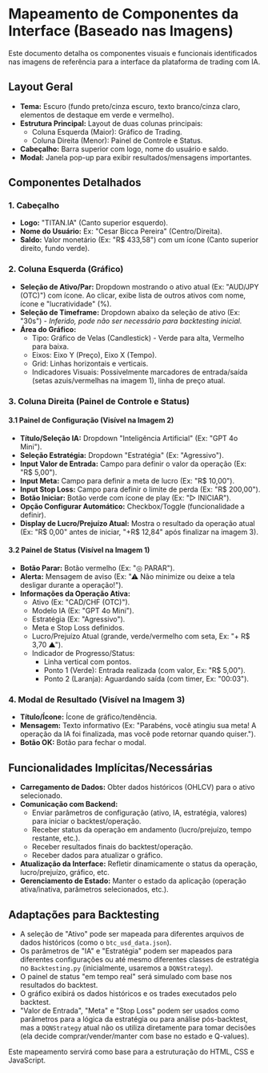 # Mapeamento de Componentes da Interface (Baseado nas Imagens)

Este documento detalha os componentes visuais e funcionais identificados nas imagens de referência para a interface da plataforma de trading com IA.

## Layout Geral

*   **Tema:** Escuro (fundo preto/cinza escuro, texto branco/cinza claro, elementos de destaque em verde e vermelho).
*   **Estrutura Principal:** Layout de duas colunas principais:
    *   Coluna Esquerda (Maior): Gráfico de Trading.
    *   Coluna Direita (Menor): Painel de Controle e Status.
*   **Cabeçalho:** Barra superior com logo, nome do usuário e saldo.
*   **Modal:** Janela pop-up para exibir resultados/mensagens importantes.

## Componentes Detalhados

### 1. Cabeçalho
*   **Logo:** "TITAN.IA" (Canto superior esquerdo).
*   **Nome do Usuário:** Ex: "Cesar Bicca Pereira" (Centro/Direita).
*   **Saldo:** Valor monetário (Ex: "R$ 433,58") com um ícone (Canto superior direito, fundo verde).

### 2. Coluna Esquerda (Gráfico)
*   **Seleção de Ativo/Par:** Dropdown mostrando o ativo atual (Ex: "AUD/JPY (OTC)") com ícone. Ao clicar, exibe lista de outros ativos com nome, ícone e "lucratividade" (%).
*   **Seleção de Timeframe:** Dropdown abaixo da seleção de ativo (Ex: "30s") - *Inferido, pode não ser necessário para backtesting inicial.*
*   **Área do Gráfico:**
    *   Tipo: Gráfico de Velas (Candlestick) - Verde para alta, Vermelho para baixa.
    *   Eixos: Eixo Y (Preço), Eixo X (Tempo).
    *   Grid: Linhas horizontais e verticais.
    *   Indicadores Visuais: Possivelmente marcadores de entrada/saída (setas azuis/vermelhas na imagem 1), linha de preço atual.

### 3. Coluna Direita (Painel de Controle e Status)

#### 3.1 Painel de Configuração (Visível na Imagem 2)
*   **Título/Seleção IA:** Dropdown "Inteligência Artificial" (Ex: "GPT 4o Mini").
*   **Seleção Estratégia:** Dropdown "Estratégia" (Ex: "Agressivo").
*   **Input Valor de Entrada:** Campo para definir o valor da operação (Ex: "R$ 5,00").
*   **Input Meta:** Campo para definir a meta de lucro (Ex: "R$ 10,00").
*   **Input Stop Loss:** Campo para definir o limite de perda (Ex: "R$ 200,00").
*   **Botão Iniciar:** Botão verde com ícone de play (Ex: "▷ INICIAR").
*   **Opção Configurar Automático:** Checkbox/Toggle (funcionalidade a definir).
*   **Display de Lucro/Prejuízo Atual:** Mostra o resultado da operação atual (Ex: "R$ 0,00" antes de iniciar, "+R$ 12,84" após finalizar na imagem 3).

#### 3.2 Painel de Status (Visível na Imagem 1)
*   **Botão Parar:** Botão vermelho (Ex: "◎ PARAR").
*   **Alerta:** Mensagem de aviso (Ex: "⚠ Não minimize ou deixe a tela desligar durante a operação!").
*   **Informações da Operação Ativa:**
    *   Ativo (Ex: "CAD/CHF (OTC)").
    *   Modelo IA (Ex: "GPT 4o Mini").
    *   Estratégia (Ex: "Agressivo").
    *   Meta e Stop Loss definidos.
    *   Lucro/Prejuízo Atual (grande, verde/vermelho com seta, Ex: "+ R$ 3,70 ▲").
    *   Indicador de Progresso/Status:
        *   Linha vertical com pontos.
        *   Ponto 1 (Verde): Entrada realizada (com valor, Ex: "R$ 5,00").
        *   Ponto 2 (Laranja): Aguardando saída (com timer, Ex: "00:03").

### 4. Modal de Resultado (Visível na Imagem 3)
*   **Título/Ícone:** Ícone de gráfico/tendência.
*   **Mensagem:** Texto informativo (Ex: "Parabéns, você atingiu sua meta! A operação da IA foi finalizada, mas você pode retornar quando quiser.").
*   **Botão OK:** Botão para fechar o modal.

## Funcionalidades Implícitas/Necessárias

*   **Carregamento de Dados:** Obter dados históricos (OHLCV) para o ativo selecionado.
*   **Comunicação com Backend:**
    *   Enviar parâmetros de configuração (ativo, IA, estratégia, valores) para iniciar o backtest/operação.
    *   Receber status da operação em andamento (lucro/prejuízo, tempo restante, etc.).
    *   Receber resultados finais do backtest/operação.
    *   Receber dados para atualizar o gráfico.
*   **Atualização da Interface:** Refletir dinamicamente o status da operação, lucro/prejuízo, gráfico, etc.
*   **Gerenciamento de Estado:** Manter o estado da aplicação (operação ativa/inativa, parâmetros selecionados, etc.).

## Adaptações para Backtesting

*   A seleção de "Ativo" pode ser mapeada para diferentes arquivos de dados históricos (como o `btc_usd_data.json`).
*   Os parâmetros de "IA" e "Estratégia" podem ser mapeados para diferentes configurações ou até mesmo diferentes classes de estratégia no `Backtesting.py` (inicialmente, usaremos a `DQNStrategy`).
*   O painel de status "em tempo real" será simulado com base nos resultados do backtest.
*   O gráfico exibirá os dados históricos e os trades executados pelo backtest.
*   "Valor de Entrada", "Meta" e "Stop Loss" podem ser usados como parâmetros para a lógica da estratégia ou para análise pós-backtest, mas a `DQNStrategy` atual não os utiliza diretamente para tomar decisões (ela decide comprar/vender/manter com base no estado e Q-values).

Este mapeamento servirá como base para a estruturação do HTML, CSS e JavaScript.
